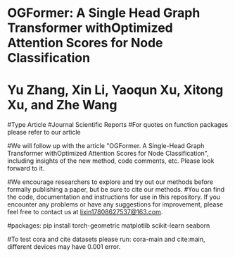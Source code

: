 # OGFormer: A Single Head Graph Transformer withOptimized Attention Scores for Node Classification
# Yu Zhang, Xin Li, Yaoqun Xu, Xitong Xu, and Zhe Wang
#Type Article
#Journal Scientific Reports
#For quotes on function packages please refer to our article

#We will follow up with the article "OGFormer. A Single-Head Graph Transformer withOptimized Attention Scores for Node Classification", including insights of the new method, code comments, etc. Please look forward to it.

#We encourage researchers to explore and try out our methods before formally publishing a paper, but be sure to cite our methods. 
#You can find the code, documentation and instructions for use in this repository. If you encounter any problems or have any suggestions for improvement, please feel free to contact us at lixin17808627537@163.com.


#packages: pip install torch-geometric matplotlib scikit-learn seaborn

#To test cora and cite datasets please run: cora-main and cite:main, different devices may have 0.001 error.

